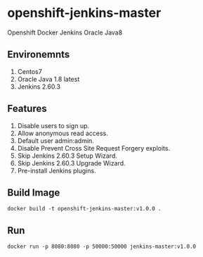 # openshift-jenkins-master

Openshift Docker Jenkins Oracle Java8

## Environemnts

1. Centos7
2. Oracle Java 1.8 latest
3. Jenkins 2.60.3

## Features

1. Disable users to sign up.
2. Allow anonymous read access.
3. Default user admin:admin.
4. Disable Prevent Cross Site Request Forgery exploits.
5. Skip Jenkins 2.60.3 Setup Wizard.
6. Skip Jenkins 2.60.3 Upgrade Wizard.
7. Pre-install Jenkins plugins.

## Build Image

```shell
docker build -t openshift-jenkins-master:v1.0.0 .
```

## Run

```shell
docker run -p 8080:8080 -p 50000:50000 jenkins-master:v1.0.0
```
